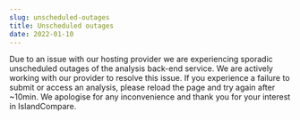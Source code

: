 ```yaml
---
slug: unscheduled-outages
title: Unscheduled outages
date: 2022-01-10
---
```


Due to an issue with our hosting provider we are experiencing sporadic unscheduled outages of the 
analysis back-end service. We are actively working with our provider to resolve this issue. If you 
experience a failure to submit or access an analysis, please reload the page and try again after 
~10min. We apologise for any inconvenience and thank you for your interest in IslandCompare.

